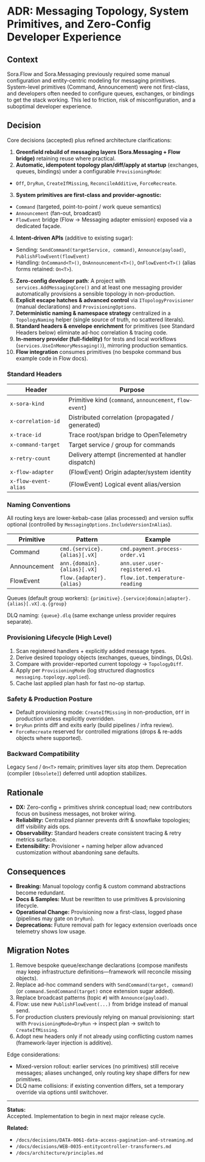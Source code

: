 ﻿# ADR: Messaging Topology, System Primitives, and Zero-Config Developer Experience

## Context

Sora.Flow and Sora.Messaging previously required some manual configuration and entity-centric modeling for messaging primitives. System-level primitives (Command, Announcement) were not first-class, and developers often needed to configure queues, exchanges, or bindings to get the stack working. This led to friction, risk of misconfiguration, and a suboptimal developer experience.

## Decision

Core decisions (accepted) plus refined architecture clarifications:

1. **Greenfield rebuild of messaging layers (Sora.Messaging + Flow bridge)** retaining reuse where practical.
2. **Automatic, idempotent topology plan/diff/apply at startup** (exchanges, queues, bindings) under a configurable `ProvisioningMode`:
  - `Off`, `DryRun`, `CreateIfMissing`, `ReconcileAdditive`, `ForceRecreate`.
3. **System primitives are first-class and provider‑agnostic:**
  - `Command` (targeted, point-to-point / work queue semantics)
  - `Announcement` (fan-out, broadcast)
  - `FlowEvent` bridge (Flow → Messaging adapter emission) exposed via a dedicated façade.
4. **Intent-driven APIs** (additive to existing sugar):
  - Sending: `SendCommand(targetService, command)`, `Announce(payload)`, `PublishFlowEvent(flowEvent)`
  - Handling: `OnCommand<T>()`, `OnAnnouncement<T>()`, `OnFlowEvent<T>()` (alias forms retained: `On<T>`).
5. **Zero-config developer path**: A project with `services.AddMessagingCore()` and at least one messaging provider automatically provisions a sensible topology in non-production.
6. **Explicit escape hatches & advanced control** via `ITopologyProvisioner` (manual declarations) and `ProvisioningOptions`.
7. **Deterministic naming & namespace strategy** centralized in a `TopologyNaming` helper (single source of truth, no scattered literals).
8. **Standard headers & envelope enrichment** for primitives (see Standard Headers below) eliminate ad-hoc correlation & tracing code.
9. **In-memory provider (full-fidelity)** for tests and local workflows (`services.UseInMemoryMessaging()`), mirroring production semantics.
10. **Flow integration** consumes primitives (no bespoke command bus example code in Flow docs).

### Standard Headers

| Header | Purpose |
|--------|---------|
| `x-sora-kind` | Primitive kind (`command`, `announcement`, `flow-event`) |
| `x-correlation-id` | Distributed correlation (propagated / generated) |
| `x-trace-id` | Trace root/span bridge to OpenTelemetry |
| `x-command-target` | Target service / group for commands |
| `x-retry-count` | Delivery attempt (incremented at handler dispatch) |
| `x-flow-adapter` | (FlowEvent) Origin adapter/system identity |
| `x-flow-event-alias` | (FlowEvent) Logical event alias/version |

### Naming Conventions

All routing keys are lower-kebab-case (alias processed) and version suffix optional (controlled by `MessagingOptions.IncludeVersionInAlias`).

| Primitive | Pattern | Example |
|-----------|---------|---------|
| Command | `cmd.{service}.{alias}[.vX]` | `cmd.payment.process-order.v1` |
| Announcement | `ann.{domain}.{alias}[.vX]` | `ann.user.user-registered.v1` |
| FlowEvent | `flow.{adapter}.{alias}` | `flow.iot.temperature-reading` |

Queues (default group workers): `{primitive}.{service|domain|adapter}.{alias}[.vX].q.{group}`

DLQ naming: `{queue}.dlq` (same exchange unless provider requires separate).

### Provisioning Lifecycle (High Level)
1. Scan registered handlers + explicitly added message types.
2. Derive desired topology objects (exchanges, queues, bindings, DLQs).
3. Compare with provider-reported current topology → `TopologyDiff`.
4. Apply per `ProvisioningMode` (log structured diagnostics `messaging.topology.applied`).
5. Cache last applied plan hash for fast no-op startup.

### Safety & Production Posture
* Default provisioning mode: `CreateIfMissing` in non-production, `Off` in production unless explicitly overridden.
* `DryRun` prints diff and exits early (build pipelines / infra review).
* `ForceRecreate` reserved for controlled migrations (drops & re-adds objects where supported).

### Backward Compatibility
Legacy `Send` / `On<T>` remain; primitives layer sits atop them. Deprecation (compiler `[Obsolete]`) deferred until adoption stabilizes.

## Rationale

- **DX:** Zero-config + primitives shrink conceptual load; new contributors focus on business messages, not broker wiring.
- **Reliability:** Centralized planner prevents drift & snowflake topologies; diff visibility aids ops.
- **Observability:** Standard headers create consistent tracing & retry metrics surface.
- **Extensibility:** Provisioner + naming helper allow advanced customization without abandoning sane defaults.

## Consequences

- **Breaking:** Manual topology config & custom command abstractions become redundant.
- **Docs & Samples:** Must be rewritten to use primitives & provisioning lifecycle.
- **Operational Change:** Provisioning now a first-class, logged phase (pipelines may gate on `DryRun`).
- **Deprecations:** Future removal path for legacy extension overloads once telemetry shows low usage.

## Migration Notes

1. Remove bespoke queue/exchange declarations (compose manifests may keep infrastructure definitions—framework will reconcile missing objects).
2. Replace ad-hoc command senders with `SendCommand(target, command)` (or `command.SendCommand(target)` once extension sugar added).
3. Replace broadcast patterns (topic `#`) with `Announce(payload)`.
4. Flow: use new `PublishFlowEvent(...)` from bridge instead of manual send.
5. For production clusters previously relying on manual provisioning: start with `ProvisioningMode=DryRun` → inspect plan → switch to `CreateIfMissing`.
6. Adopt new headers only if not already using conflicting custom names (framework-layer injection is additive).

Edge considerations:
- Mixed-version rollout: earlier services (no primitives) still receive messages; aliases unchanged, only routing key shape differs for new primitives.
- DLQ name collisions: if existing convention differs, set a temporary override via options until switchover.

---

**Status:**  
Accepted. Implementation to begin in next major release cycle.

**Related:**

- `/docs/decisions/DATA-0061-data-access-pagination-and-streaming.md`
- `/docs/decisions/WEB-0035-entitycontroller-transformers.md`
- `/docs/architecture/principles.md`
